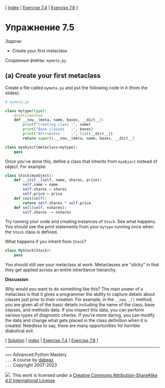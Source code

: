 \[ [Index](index.md) | [Exercise 7.4](ex7_4.md) | [Exercise 7.6](ex7_6.md) \]

# Упражнение 7.5

*Задачи:*

- Create your first metaclass

*Созданные файлы:* `mymeta.py`

## (a) Create your first metaclass

Create a file called `mymeta.py`
and put the following code in it (from the slides):

```python
# mymeta.py

class mytype(type):
    @staticmethod
    def __new__(meta, name, bases, __dict__):
        print("Creating class :", name)
        print("Base classes   :", bases)
        print("Attributes     :", list(__dict__))
        return super().__new__(meta, name, bases, __dict__)

class myobject(metaclass=mytype):
    pass
```

Once you've done this, define a class that inherits from
`myobject` instead of object.  For example:

```python
class Stock(myobject):
    def __init__(self, name, shares, price):
        self.name = name
        self.shares = shares
        self.price = price
    def cost(self):
        return self.shares * self.price
    def sell(self, nshares):
        self.shares -= nshares
```

Try running your code and creating instances of `Stock`.  See
what happens. You should see the print statements from your
`mytype` running once when the `Stock` class is
defined.

What happens if you inherit from `Stock`?

```python
class MyStock(Stock):
    pass
```

You should still see your metaclass at work.  Metaclasses are "sticky" in that they
get applied across an entire inheritance hierarchy.

**Discussion**

Why would you want to do something like this?
The main power of a metaclass is that it gives a programmer the ability
to capture details about classes just prior to their creation. For
example, in the `__new__()` method, you are given all of the
basic details including the name of the class, base classes, and
methods data.   If you inspect this data, you can perform various
types of diagnostic checks.  If you're more daring, you can modify the
data and change what gets placed in the class definition when it is
created.   Needless to say, there are many opportunities for horrible
diabolical evil.

\[ [Solution](soln7_5.md) | [Index](index.md) | [Exercise 7.4](ex7_4.md) | [Exercise 7.6](ex7_6.md) \]

----
`>>>` Advanced Python Mastery  
`...` A course by [dabeaz](https://www.dabeaz.com)  
`...` Copyright 2007-2023  

![](https://i.creativecommons.org/l/by-sa/4.0/88x31.png). This work is licensed under a [Creative Commons Attribution-ShareAlike 4.0 International License](http://creativecommons.org/licenses/by-sa/4.0/)

